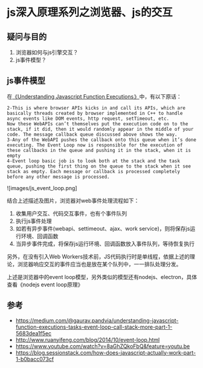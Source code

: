 # js深入原理系列之浏览器、js的交互

## 疑问与目的

1. 浏览器如何与js引擎交互？
2. js事件模型？

## js事件模型

在[《Understanding Javascript Function Executions 》](https://medium.com/@gaurav.pandvia/understanding-javascript-function-executions-tasks-event-loop-call-stack-more-part-1-5683dea1f5ec)中，有以下原话：
```
2-This is where browser APIs kicks in and call its APIs, which are basically threads created by browser implemented in C++ to handle async events like DOM events, http request, setTimeout, etc.
Now these WebAPIs can’t themselves put the execution code on to the stack, if it did, then it would randomly appear in the middle of your code. The message callback queue discussed above shows the way. 
3-Any of the WebAPI pushes the callback onto this queue when it’s done executing. The Event Loop now is responsible for the execution of these callbacks in the queue and pushing it in the stack, when it is empty 
4-Event loop basic job is to look both at the stack and the task queue, pushing the first thing on the queue to the stack when it see stack as empty. Each message or callback is processed completely before any other message is processed.
```
![images/js_event_loop.png]

结合上述描述及图片，浏览器对web事件处理流程如下：
1. 收集用户交互、代码交互事件，也有个事件队列
2. 执行js事件处理
3. 如若有异步事件(webapi、settimeout、ajax、work service)，则将保存js运行环境、回调函数
4. 当异步事件完成，将保存js运行环境、回调函数放入事件队列，等待恢复执行

另外，在没有引入Web Workers技术前，JS代码执行时是单线程，依据上述的理论，浏览器响应交互的事件应当也是放在某个队列中，一一排队处理分发。

上述是浏览器中的event loop模型，另外类似的模型还有nodejs、electron，具体查看《nodejs event loop原理》

## 参考
+ https://medium.com/@gaurav.pandvia/understanding-javascript-function-executions-tasks-event-loop-call-stack-more-part-1-5683dea1f5ec
+ http://www.ruanyifeng.com/blog/2014/10/event-loop.html
+ https://www.youtube.com/watch?v=8aGhZQkoFbQ&feature=youtu.be
+ https://blog.sessionstack.com/how-does-javascript-actually-work-part-1-b0bacc073cf